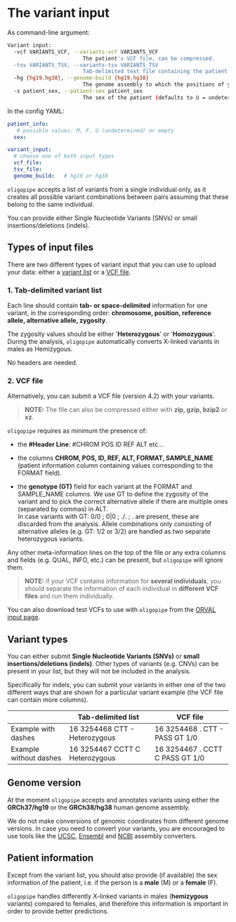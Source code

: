The variant input
=================
As command-line argument:
```bash
Variant input:
  -vcf VARIANTS_VCF, --variants-vcf VARIANTS_VCF
                        The patient's VCF file, can be compressed.
  -tsv VARIANTS_TSV, --variants-tsv VARIANTS_TSV
                        Tab-delimited text file containing the patient's variants to analyse (chrom/pos/ref/alt/zygosity).
  -hg {hg19,hg38}, --genome-build {hg19,hg38}
                        The genome assembly to which the positions of your variants correspond.
  -s patient_sex, --patient-sex patient_sex
                        The sex of the patient (defaults to U = undetermined).
```
In the config YAML:
```yaml
patient_info:
   # possible values: M, F, U (undetermined) or empty
  sex:

variant_input:
  # choose one of both input types
  vcf_file:
  tsv_file:
  genome_build:   # hg19 or hg38
```

`oligopipe` accepts a list of variants from a single individual only, as it creates all possible variant combinations 
between pairs assuming that these belong to the same individual.

You can provide either Single Nucleotide Variants (SNVs) or small insertions/deletions (indels).


Types of input files
--------------------

There are two different types of variant input that you can use to upload your data: either a [variant list](#delimitedfile) or a [VCF file](#vcffile).

### 1. Tab-delimited variant list

Each line should contain **tab- or space-delimited** information for one variant, in the corresponding order:
**chromosome, position, reference allele, alternative allele, zygosity**. 

The zygosity values should be either '**Heterozygous**' or '**Homozygous**'. During the analysis, `oligopipe` automatically converts X-linked variants in males as Hemizygous.

No headers are needed.

### 2. VCF file


Alternatively, you can submit a VCF file (version 4.2) with your variants.
> **NOTE:** The file can also be compressed either with **zip, gzip, bzip2** or **xz**.

`oligopipe` requires as minimum the presence of:

* the **#Header Line**: #CHROM POS ID REF ALT etc... 
      

* the columns **CHROM, POS, ID, REF, ALT, FORMAT, SAMPLE_NAME** (patient information column containing values corresponding to the FORMAT field).  
      
    
* the **genotype (GT)** field for each variant at the FORMAT and SAMPLE_NAME columns. We use GT to define the zygosity of the variant and to pick the correct alternative allele if there are multiple ones (separated by commas) in ALT.  
    In case variants with GT: 0/0 ; 0|0 ; ./. ; . are present, these are discarded from the analysis. Allele combinations only consisting of alternative alleles (e.g. GT: 1/2 or 3/2) are handled as two separate heterozygous variants.

Any other meta-information lines on the top of the file or any extra columns and fields (e.g. QUAL, INFO, etc.) can be present, but `oligopipe` will ignore them.

> **NOTE:** if your VCF contains information for **several individuals**, you should separate the information of each individual in **different VCF files** and run them individually.

You can also download test VCFs to use with `oligopipe` from the [ORVAL input page](https://orval.ibsquare.be/input).

Variant types
-------------

You can either submit **Single Nucleotide Variants (SNVs)** or **small insertions/deletions (indels)**. Other types of variants (e.g. CNVs) can be present in your list, but they will not be included in the analysis.

Specifically for indels, you can submit your variants in either one of the two different ways that are shown for a particular variant example (the VCF file can contain more columns).

  

|     | Tab-delimited list | VCF file |
| --- | --- | --- |
| Example with dashes | 16 3254468 CTT - Heterozygous | 16 3254468 . CTT - PASS GT 1/0 |
| Example without dashes | 16 3254467 CCTT C Heterozygous | 16 3254467 . CCTT C PASS GT 1/0 |

Genome version
--------------

At the moment `oligopipe` accepts and annotates variants using either the **GRCh37/hg19** or the **GRCh38/hg38** human genome assembly.

We do not make conversions of genomic coordinates from different genome versions. In case you need to convert your variants, you are encouraged to use tools like the [UCSC](http://genome.ucsc.edu/cgi-bin/hgLiftOver), [Ensembl](https://www.ensembl.org/Homo_sapiens/Tools/AssemblyConverter?db=core) and [NCBI](https://www.ncbi.nlm.nih.gov/genome/tools/remap) assembly converters.

Patient information
-------------------

Except from the variant list, you should also provide (if available) the sex information of the patient, i.e. if the person is a **male** (M) or a **female** (F).

`oligopipe` handles differently X-linked variants in males (**hemizygous** variants) compared to females, and therefore this information is important in order to provide better predictions.
